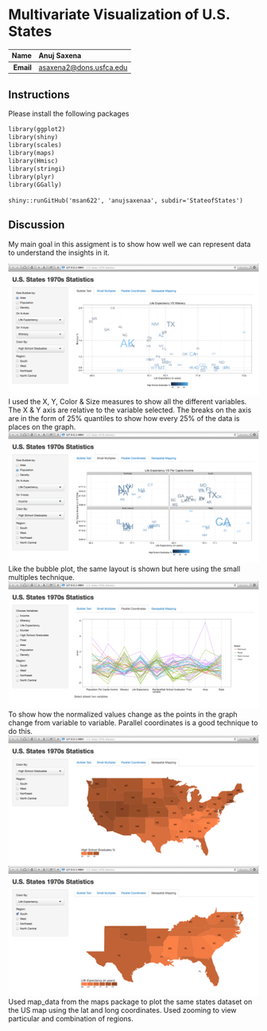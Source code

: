 Multivariate Visualization of U.S. States
=========================================

| **Name**  | Anuj Saxena  |
|----------:|:-------------|
| **Email** | asaxena2@dons.usfca.edu |

## Instructions ##
Please install the following packages
```
library(ggplot2)
library(shiny)
library(scales)
library(maps)
library(Hmisc)
library(stringi)
library(plyr)
library(GGally)

shiny::runGitHub('msan622', 'anujsaxenaa', subdir='StateofStates')
```


## Discussion ##
My main goal in this assigment is to show how well we can represent data to understand the insights in it.

![IMAGE](bubblePlot.png)
I used the X, Y, Color & Size measures to show all the different variables. The X & Y axis are relative to the variable selected. The breaks on the axis are in the form of 25% quantiles to show how every 25% of the data is places on the graph. 
![IMAGE](smallMultiples.png)
Like the bubble plot, the same layout is shown but here using the small multiples technique.
![IMAGE](parallelCoordinates.png)
To show how the normalized values change as the points in the graph change from variable to variable. Parallel coordinates is a good technique to do this.
![IMAGE](geospatial.png)
![IMAGE](southernmap.png)
Used map_data from the maps package to plot the same states dataset on the US map using the lat and long coordinates.
Used zooming to view particular and combination of regions. 
